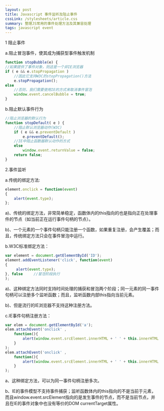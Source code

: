 ```yaml
---
layout: post
title: Javascript 事件监听及阻止事件
cssLink: /stylesheets/article.css
summary: 整理JS常用的事件处理方法及其兼容处理
tags: javascript event
---
```

1 阻止事件

a.阻止冒泡事件，使其成为捕获型事件触发机制

```javascript
function stopBubble(e) {
//如果提供了事件对象，则这是一个非IE浏览器
if ( e && e.stopPropagation )
    //因此它支持W3C的stopPropagation()方法
    e.stopPropagation();
else
    //否则，我们需要使用IE的方式来取消事件冒泡
    window.event.cancelBubble = true;
}
```

b.阻止默认事件行为

```javascript
//阻止浏览器的默认行为
function stopDefault( e ) {
    //阻止默认浏览器动作(W3C)
    if ( e && e.preventDefault )
        e.preventDefault();
    //IE中阻止函数器默认动作的方式
    else
        window.event.returnValue = false;
    return false;
}
```

2.事件监听

a.传统的绑定方法:

```javascript
element.onclick = function(event)
{
    alert(event.type);
};
```
a)、传统的绑定方法，非常简单稳定，函数体内的this指向的也是指向正在处理事件的节点（如当前正在运行事件句柄的节点）。

b)、一个元素的一个事件句柄只能注册一个函数，如果重复注册，会产生覆盖；而且，传统绑定方法只会在事件冒泡中运行。

b.W3C标准绑定方法：

```javascript
var element = document.getElementById('ID');
element.addEventListener('click', function(event)
{
     alert(event.type);
}, false     //冒泡阶段执行
);
```
a)、这种绑定方法同时支持时间处理的捕获和冒泡两个阶段；同一元素的同一事件句柄可以注册多个监听函数；而且，监听函数内部this指向当前元素。

b)、但是流行的IE浏览器不支持这种注册方法。

c.IE事件句柄注册方法：

```javascript
var elem = document.getElementById('a');
elem.attachEvent('onclick' ,
    function(){
        alert(window.event.srcElement.innerHTML + ' ' + this.innerHTML + 1);
    }
);
elem.attachEvent('onclick' ,
    function(){
        alert(window.event.srcElement.innerHTML + ' ' + this.innerHTML + 2);
    }
);
```
a、这种绑定方法，可以为同一事件句柄注册多次。

b、IE的事件模型不支持事件捕获；监听函数体内的this指向的不是当前于元素，而且window.event.srcElement指向的是发生事件的节点，而不是当前节点，并且在IE的事件对象中也没有等价的DOM currentTarget属性。
